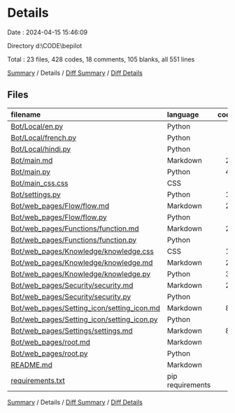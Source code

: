 # Details

Date : 2024-04-15 15:46:09

Directory d:\\CODE\\bepilot

Total : 23 files,  428 codes, 18 comments, 105 blanks, all 551 lines

[Summary](results.md) / Details / [Diff Summary](diff.md) / [Diff Details](diff-details.md)

## Files
| filename | language | code | comment | blank | total |
| :--- | :--- | ---: | ---: | ---: | ---: |
| [Bot/Local/en.py](/Bot/Local/en.py) | Python | 5 | 0 | 1 | 6 |
| [Bot/Local/french.py](/Bot/Local/french.py) | Python | 5 | 0 | 0 | 5 |
| [Bot/Local/hindi.py](/Bot/Local/hindi.py) | Python | 2 | 0 | 1 | 3 |
| [Bot/main.md](/Bot/main.md) | Markdown | 20 | 0 | 1 | 21 |
| [Bot/main.py](/Bot/main.py) | Python | 43 | 10 | 19 | 72 |
| [Bot/main_css.css](/Bot/main_css.css) | CSS | 0 | 0 | 1 | 1 |
| [Bot/settings.py](/Bot/settings.py) | Python | 11 | 5 | 5 | 21 |
| [Bot/web_pages/Flow/flow.md](/Bot/web_pages/Flow/flow.md) | Markdown | 24 | 0 | 5 | 29 |
| [Bot/web_pages/Flow/flow.py](/Bot/web_pages/Flow/flow.py) | Python | 3 | 0 | 1 | 4 |
| [Bot/web_pages/Functions/function.md](/Bot/web_pages/Functions/function.md) | Markdown | 24 | 0 | 4 | 28 |
| [Bot/web_pages/Functions/function.py](/Bot/web_pages/Functions/function.py) | Python | 3 | 0 | 1 | 4 |
| [Bot/web_pages/Knowledge/knowledge.css](/Bot/web_pages/Knowledge/knowledge.css) | CSS | 17 | 0 | 3 | 20 |
| [Bot/web_pages/Knowledge/knowledge.md](/Bot/web_pages/Knowledge/knowledge.md) | Markdown | 28 | 0 | 7 | 35 |
| [Bot/web_pages/Knowledge/knowledge.py](/Bot/web_pages/Knowledge/knowledge.py) | Python | 34 | 1 | 11 | 46 |
| [Bot/web_pages/Security/security.md](/Bot/web_pages/Security/security.md) | Markdown | 24 | 0 | 4 | 28 |
| [Bot/web_pages/Security/security.py](/Bot/web_pages/Security/security.py) | Python | 3 | 0 | 1 | 4 |
| [Bot/web_pages/Setting_icon/setting_icon.md](/Bot/web_pages/Setting_icon/setting_icon.md) | Markdown | 80 | 0 | 14 | 94 |
| [Bot/web_pages/Setting_icon/setting_icon.py](/Bot/web_pages/Setting_icon/setting_icon.py) | Python | 3 | 0 | 1 | 4 |
| [Bot/web_pages/Settings/settings.md](/Bot/web_pages/Settings/settings.md) | Markdown | 81 | 0 | 19 | 100 |
| [Bot/web_pages/root.md](/Bot/web_pages/root.md) | Markdown | 8 | 0 | 4 | 12 |
| [Bot/web_pages/root.py](/Bot/web_pages/root.py) | Python | 2 | 2 | 1 | 5 |
| [README.md](/README.md) | Markdown | 1 | 0 | 0 | 1 |
| [requirements.txt](/requirements.txt) | pip requirements | 7 | 0 | 1 | 8 |

[Summary](results.md) / Details / [Diff Summary](diff.md) / [Diff Details](diff-details.md)